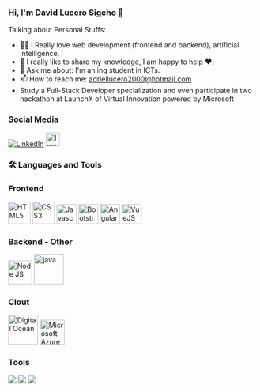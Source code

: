 ### Hi, I'm David Lucero Sigcho 👋


Talking about Personal Stuffs:

- 👩‍💻 I Really love web development (frontend and backend), artificial intelligence.
- 💬 I really like to share my knowledge, I am happy to help ❤️;
- 💬 Ask me about: I'm an ing student in ICTs.
- 📫 How to reach me: adriellucero2000@hotmail.com
- Study a Full-Stack Developer specialization and even participate in two hackathon at LaunchX of Virtual Innovation powered by Microsoft
### Social Media
<p>
  <a href="https://www.linkedin.com/in/david-lucero-sigcho/" rel="nofollow"><img alt="LinkedIn" src="https://camo.githubusercontent.com/a493f6833f99fb3c85788d6d9305e6b7a42b838e5ee5d138fd9a8214a7e77472/68747470733a2f2f696d672e736869656c64732e696f2f62616467652f6c696e6b6564696e2d2532333030373742352e7376673f267374796c653d666f722d7468652d6261646765266c6f676f3d6c696e6b6564696e266c6f676f436f6c6f723d7768697465" data-canonical-src="https://img.shields.io/badge/linkedin-%230077B5.svg?&amp;style=for-the-badge&amp;logo=linkedin&amp;logoColor=white" style="max-width: 100%;"></a>
  <a href="https://www.instagram.com/david_lucero_sigcho/" rel="nofollow"><img alt="Instagram" src="https://camo.githubusercontent.com/5c3f3164b340475c38f1ec3d8c6d0c6e8656fbccac25d06cfb86477079b88638/68747470733a2f2f696d672e736869656c64732e696f2f62616467652f696e7374616772616d2d2532334534343035462e7376673f267374796c653d666f722d7468652d6261646765266c6f676f3d696e7374616772616d266c6f676f436f6c6f723d7768697465" height="28" data-canonical-src="https://img.shields.io/badge/instagram-%23E4405F.svg?&amp;style=for-the-badge&amp;logo=instagram&amp;logoColor=white" style="max-width: 100%;"></a>
</p>

### 🛠 Languages and Tools
<h3>Frontend </h3>
<p>
  <img src="https://user-images.githubusercontent.com/14005639/164071992-21767c26-aa64-4b5d-828a-1d02dd6d6c5a.png" alt="HTML5" width="45" height="45" style="max-width: 100%;">
  <img src="https://user-images.githubusercontent.com/14005639/164071403-58e8271f-0e54-40f0-bc49-26a5c2609d59.png" alt="CSS3" width="45" height="45" style="max-width: 100%;">
  <img src="https://user-images.githubusercontent.com/14005639/164071773-c96f5f20-0ade-4ff4-89c3-eae0ab0b22cb.png" alt="Javascript" width="40" height="40" style="max-width: 100%;">
  <img src="https://user-images.githubusercontent.com/14005639/164071036-7c42a113-ba5d-4446-88c3-cf40f9f415ab.png" alt="Bootstrap" width="40" height="40" style="max-width: 100%;">
  <img src="https://user-images.githubusercontent.com/14005639/164069704-66f4e082-104b-4334-a81a-f02d667b44c4.png" alt="Angular" width="40" height="40" style="max-width: 100%;">
  <img src="https://user-images.githubusercontent.com/14005639/164070657-f70113fb-a9ff-45fd-be83-c93844724682.png" alt="VueJS" width="40" height="40" style="max-width: 100%;">
</p>
<h3>Backend - Other</h3>
<p>
  <img src="https://user-images.githubusercontent.com/14005639/164070151-de5359c3-9b36-438f-8cb9-33513fdeec08.png" alt="Node JS" width="48" height="48" style="max-width: 100%;">
  <img src="https://user-images.githubusercontent.com/14005639/164068815-f3e8528d-8048-4c27-bd9a-c2246c1efae7.png" alt="java" width="60" height="60" style="max-width: 100%;">
</p>
<h3>Clout</h3>
<p>
  <img src="https://user-images.githubusercontent.com/14005639/164072866-e409c879-6258-4094-bd00-816e59f38a29.png" alt="Digital Ocean" width="60" height="60" style="max-width: 100%;">
  <img src="https://user-images.githubusercontent.com/14005639/164073082-40658e70-0c84-456c-a821-1928971b0ee9.png" alt="Microsoft Azure" width="50" height="50" style="max-width: 100%;">
</p>
<h3>Tools</h3>
<p>
  <img src="https://camo.githubusercontent.com/1ca4fca85fcdf590edd7002c02ded299502daa79309d0656859b69d55a1c1fa9/68747470733a2f2f696d672e736869656c64732e696f2f62616467652f2d56697375616c25323053747564696f253230436f64652d3035313232413f7374796c653d666c6174266c6f676f3d76697375616c2d73747564696f2d636f6465266c6f676f436f6c6f723d303037414343">
  <img src="https://camo.githubusercontent.com/202a58d250ff1d21ee70433e0070b55f8fed747f8883c1750742aa791b1ad871/68747470733a2f2f696d672e736869656c64732e696f2f62616467652f2d4769744875622d3035313232413f7374796c653d666c6174266c6f676f3d676974687562">
  <img src="https://camo.githubusercontent.com/2fc774b6f44efd9ac27316c539e0e94f8e524f872dc5b1c3ef60266a598331bc/68747470733a2f2f696d672e736869656c64732e696f2f62616467652f2d4769742d3035313232413f7374796c653d666c6174266c6f676f3d676974">
</p>


<!--
Here are some ideas to get you started:

- 🔭 I’m currently working on ...
- 🌱 I’m currently learning ...
- 👯 I’m looking to collaborate on ...
- 🤔 I’m looking for help with ...
- 😄 Pronouns: ...
- ⚡ Fun fact: ...
-->
